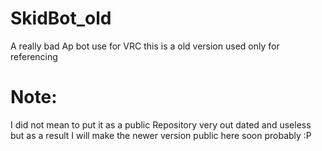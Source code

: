# SkidBot_old
A really bad Ap bot use for VRC this is a old version used only for referencing
# Note: 
I did not mean to put it as a public Repository very out dated and useless but as a result I will make the newer version public here soon probably :P
